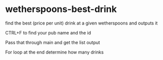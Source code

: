 # wetherspoons-best-drink
find the best (price per unit) drink at a given wetherspoons and outputs it

CTRL+F to find your pub name and the id

Pass that through main and get the list output

For loop at the end determine how many drinks

